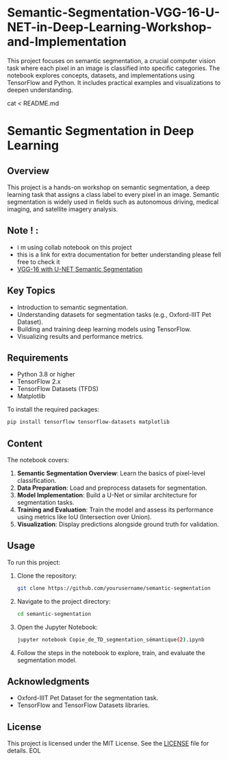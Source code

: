 # Semantic-Segmentation-VGG-16-U-NET-in-Deep-Learning-Workshop-and-Implementation
This project focuses on semantic segmentation, a crucial computer vision task where each pixel in an image is classified into specific categories. The notebook explores concepts, datasets, and implementations using TensorFlow and Python. It includes practical examples and visualizations to deepen understanding.

cat <<EOL > README.md
# Semantic Segmentation in Deep Learning

## Overview
This project is a hands-on workshop on semantic segmentation, a deep learning task that assigns a class label to every pixel in an image. Semantic segmentation is widely used in fields such as autonomous driving, medical imaging, and satellite imagery analysis.

## Note ! : 
- i m using collab notebook on this project
- this is a link for extra documentation for better understanding please fell free to check it
- [VGG-16 with U-NET Semantic Segmentation](https://idiotdeveloper.com/vgg16-unet-implementation-in-tensorflow/)
  
## Key Topics
- Introduction to semantic segmentation.
- Understanding datasets for segmentation tasks (e.g., Oxford-IIIT Pet Dataset).
- Building and training deep learning models using TensorFlow.
- Visualizing results and performance metrics.

## Requirements
- Python 3.8 or higher
- TensorFlow 2.x
- TensorFlow Datasets (TFDS)
- Matplotlib

To install the required packages:
```bash
pip install tensorflow tensorflow-datasets matplotlib
```

## Content
The notebook covers:
1. **Semantic Segmentation Overview**: Learn the basics of pixel-level classification.
2. **Data Preparation**: Load and preprocess datasets for segmentation.
3. **Model Implementation**: Build a U-Net or similar architecture for segmentation tasks.
4. **Training and Evaluation**: Train the model and assess its performance using metrics like IoU (Intersection over Union).
5. **Visualization**: Display predictions alongside ground truth for validation.

## Usage
To run this project:
1. Clone the repository:
   ```bash
   git clone https://github.com/yourusername/semantic-segmentation
   ```
2. Navigate to the project directory:
   ```bash
   cd semantic-segmentation
   ```
3. Open the Jupyter Notebook:
   ```bash
   jupyter notebook Copie_de_TD_segmentation_sémantique(2).ipynb
   ```
4. Follow the steps in the notebook to explore, train, and evaluate the segmentation model.


## Acknowledgments
- Oxford-IIIT Pet Dataset for the segmentation task.
- TensorFlow and TensorFlow Datasets libraries.

## License
This project is licensed under the MIT License. See the [LICENSE](LICENSE) file for details.
EOL
